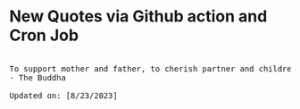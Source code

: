 # New Quotes via Github action and Cron Job

<pre>
<!-- #quote -->
To support mother and father, to cherish partner and children, and to be engaged in peaceful occupation — this is the greatest blessing.
- The Buddha

Updated on: [8/23/2023]
<!-- #quoteEnd -->
</pre>
